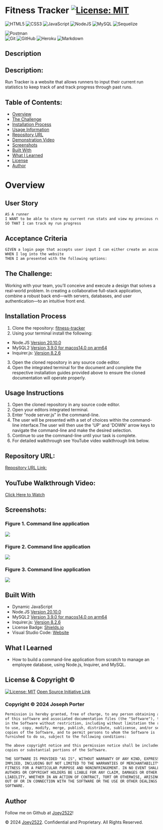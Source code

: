 # Fitness Tracker [![License: MIT](https://img.shields.io/badge/License-MIT-yellow.svg)](https://opensource.org/licenses/MIT)

![HTML5](https://img.shields.io/badge/html5-%23E34F26.svg?style=for-the-badge&logo=html5&logoColor=white)
![CSS3](https://img.shields.io/badge/css3-%231572B6.svg?style=for-the-badge&logo=css3&logoColor=white)
![JavaScript](https://img.shields.io/badge/javascript-%23323330.svg?style=for-the-badge&logo=javascript&logoColor=%23F7DF1E)
![NodeJS](https://img.shields.io/badge/node.js-6DA55F?style=for-the-badge&logo=node.js&logoColor=white)
![MySQL](https://img.shields.io/badge/mysql-%2300f.svg?style=for-the-badge&logo=mysql&logoColor=white)
![Sequelize](https://img.shields.io/badge/Sequelize-52B0E7?style=for-the-badge&logo=Sequelize&logoColor=white)

![Postman](https://img.shields.io/badge/Postman-FF6C37?style=for-the-badge&logo=postman&logoColor=white)	
![Git](https://img.shields.io/badge/git-%23F05033.svg?style=for-the-badge&logo=git&logoColor=white)
![GitHub](https://img.shields.io/badge/github-%23121011.svg?style=for-the-badge&logo=github&logoColor=white)
![Heroku](https://img.shields.io/badge/heroku-%23430098.svg?style=for-the-badge&logo=heroku&logoColor=white)
![Markdown](https://img.shields.io/badge/markdown-%23000000.svg?style=for-the-badge&logo=markdown&logoColor=white)

## Description

## Description:
Run Tracker is a website that allows runners to input their current run statistics to keep track of and track progress through past runs. 

## Table of Contents:
- [Overview](#Overview)
- [The Challenge](#The-Challenge)
- [Installation Process](#Installation-Process)
- [Usage Information](#Usage-Information)
- [Repository URL](#Repository-URL)
- [Demonstration Video](#YouTube-Walkthrough-Video)
- [Screenshots](#Screenshots)
- [Built With](#Built-With)
- [What I Learned](#What-I-Learned)
- [License](#License)
- [Author](#Author)

# Overview

## User Story
```md
AS A runner
I WANT to be able to store my current run stats and view my previous run stats
SO THAT I can track my run progress
```

## Acceptance Criteria
```md
GIVEN a login page that accepts user input I can either create an account of log into an existing account
WHEN I log into the website
THEN I am presented with the following options: 
```

## The Challenge:
Working with your team, you’ll conceive and execute a design that solves a real-world problem. In creating a collaborative full-stack application, combine a robust back end—with servers, databases, and user authentication—to an intuitive front end.


## Installation Process
1. Clone the repository: [fitness-tracker](https://github.com/Joey2522/fitness-tracker)
2. Using your terminal install the following: 
- Node.JS [Version 20.10.0](https://nodejs.org/en/blog/release/v20.10.0)
- MySQL2 [Version 3.9.0 for macos14.0 on arm64](https://www.npmjs.com/package/mysql2)
- Inquirer.js: [Version 8.2.6](https://www.npmjs.com/package/inquirer/v/8.2.6)
3. Open the cloned repository in any source code editor.
4. Open the integrated terminal for the document and complete the respective installation guides provided above to ensure the cloned documentation will operate properly.

## Usage Instructions
1. Open the cloned repository in any source code editor.
2. Open your editors integrated terminal.
3. Enter “node server.js” in the command-line.
4. The user will be presented with a set of choices within the command-line interface.The user will then use the 'UP' and 'DOWN' arrow keys to navigate the command-line and make the desired selection.
5. Continue to use the command-line until your task is complete.
6. For detailed walkthrough see YouTube video walkthrough link below.

## Repository URL:
[Repository URL Link:](https://github.com/Joey2522/Challenge-12-SQL-Employee-Tracker)

## YouTube Walkthrough Video:
[Click Here to Watch](https://youtu.be/yiZEIMX5REE)

## Screenshots:
### Figure 1. Command line application
![](./assets/Screenshot%202024-01-27%20at%208.18.31 AM.png) 
### Figure 2. Command line application
![](./assets/Screenshot%202024-01-27%20at%208.19.02 AM.png)
### Figure 3. Command line application
![](./assets/Screenshot%202024-01-27%20at%208.19.20 AM.png)


## Built With
- Dynamic JavaScript
- Node.JS [Version 20.10.0](https://nodejs.org/en/blog/release/v20.10.0)
- MySQL2 [Version 3.9.0 for macos14.0 on arm64](https://www.npmjs.com/package/mysql2)
- Inquirer.js: [Version 8.2.6](https://www.npmjs.com/package/inquirer/v/8.2.6)
- License Badge: [Shields.io](https://shields.io/)
- Visual Studio Code: [Website](https://code.visualstudio.com/)

## What I Learned
- How to build a command-line application from scratch to manage an employee database, using Node.js, Inquirer, and MySQL.

## License & Copyright ©
[![License: MIT](https://img.shields.io/badge/License-MIT-yellow.svg)](https://opensource.org/licenses/MIT) [Open Source Initiative Link](https://opensource.org/licenses/MIT)

### Copyright © 2024 Joseph Porter
```md
Permission is hereby granted, free of charge, to any person obtaining a copy
of this software and associated documentation files (the "Software"), to deal
in the Software without restriction, including without limitation the rights
to use, copy, modify, merge, publish, distribute, sublicense, and/or sell
copies of the Software, and to permit persons to whom the Software is
furnished to do so, subject to the following conditions:

The above copyright notice and this permission notice shall be included in all
copies or substantial portions of the Software.

THE SOFTWARE IS PROVIDED "AS IS", WITHOUT WARRANTY OF ANY KIND, EXPRESS OR
IMPLIED, INCLUDING BUT NOT LIMITED TO THE WARRANTIES OF MERCHANTABILITY,
FITNESS FOR A PARTICULAR PURPOSE AND NONINFRINGEMENT. IN NO EVENT SHALL THE
AUTHORS OR COPYRIGHT HOLDERS BE LIABLE FOR ANY CLAIM, DAMAGES OR OTHER
LIABILITY, WHETHER IN AN ACTION OF CONTRACT, TORT OR OTHERWISE, ARISING FROM,
OUT OF OR IN CONNECTION WITH THE SOFTWARE OR THE USE OR OTHER DEALINGS IN THE
SOFTWARE.
```

  
## Author

Follow me on Github at [Joey2522](https://github.com/Joey2522)! 


© 2024 [Joey2522](https://github.com/Joey2522). Confidential and Proprietary. All Rights Reserved.



